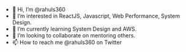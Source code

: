 - 👋 Hi, I’m @rahuls360
- 👀 I’m interested in ReactJS, Javascript, Web Performance, System Design.
- 🌱 I’m currently learning System Design and AWS.
- 💞️ I’m looking to collaborate on mentoring others.
- 📫 How to reach me @rahuls360 on Twitter

<!---
rahuls360/rahuls360 is a ✨ special ✨ repository because its `README.md` (this file) appears on your GitHub profile.
You can click the Preview link to take a look at your changes.
--->
